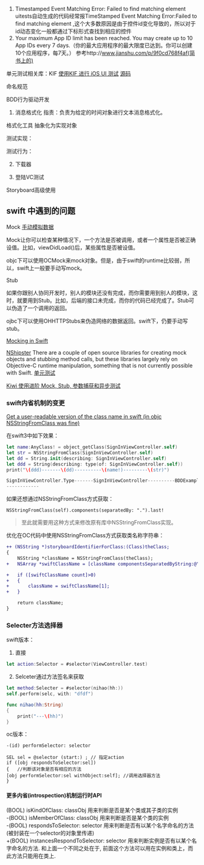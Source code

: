 1. Timestamped Event Matching Error: Failed to find matching element
    uitests自动生成的代码经常报TimeStamped Event Matching Error:Failed to find matching element ,这个大多数原因是由于控件id变化导致的，所以对于id动态变化一般都通过下标形式查找到相应的控件
2. Your maximum App ID limit has been reached. You may create up to 10 App IDs every 7 days.（你的最大应用程序的最大限度已达到。你可以创建10个应用程序，每7天。） 参考http://www.jianshu.com/p/9f0cd768f4af(简书上的) 

单元测试相关库：KIF
[使用KIF 进行 iOS UI 测试](http://www.tuicool.com/articles/euaayy)
[源码](https://git.oschina.net/huosan/kif-tutorial-final.git)


命名规范


BDD行为驱动开发

1. 消息格式化
指责：负责为给定的时间对象进行文本消息格式化。

格式化工具 
抽象化为实现对象


测试实现：



测试行为：

2. 下载器



3. 登陆VC测试


Storyboard高级使用



## swift 中遇到的问题
Mock
[手动模拟数据](https://github.com/huos3203/Quick/blob/master/Documentation/zh-cn/TestUsingTestDoubles.md)

Mock让你可以检查某种情况下，一个方法是否被调用，或者一个属性是否被正确设值。比如，viewDidLoad()后，某些属性是否被设值。

objc下可以使用OCMock来mock对象。但是，由于swift的runtime比较弱，所以，swift上一般要手动写mock。

Stub

如果你跟别人协同开发时，别人的模块还没有完成，而你需要用到别人的模块，这时，就要用到Stub。比如，后端的接口未完成，而你的代码已经完成了。Stub可以伪造了一个调用的返回。

ojbc下可以使用OHHTTPStubs来伪造网络的数据返回。swift下，仍要手动写stub。

[Mocking in Swift](http://stackoverflow.com/questions/24174130/mocking-in-swift)

[NShipster](http://nshipster.com/xctestcase/#mocking-in-swift)
There are a couple of open source libraries for creating mock objects and stubbing method calls, but these libraries largely rely on Objective-C runtime manipulation, something that is not currently possible with Swift.
[单元测试](http://nshipster.cn/unit-testing/)

[Kiwi 使用进阶 Mock, Stub, 参数捕获和异步测试](https://onevcat.com/2014/05/kiwi-mock-stub-test/)

### swift内省机制的变更
[Get a user-readable version of the class name in swift (in objc NSStringFromClass was fine)](http://stackoverflow.com/questions/24107658/get-a-user-readable-version-of-the-class-name-in-swift-in-objc-nsstringfromclas)

在swift3中如下效果：
```swift
let name:AnyClass! = object_getClass(SignInViewController.self)
let str = NSStringFromClass(SignInViewController.self)
let dd = String.init(describing: SignInViewController.self)
let ddd = String(describing: type(of: SignInViewController.self))
print("\(ddd)-------\(dd)----------\(name!)---------\(str)")

SignInViewController.Type-------SignInViewController----------BDDExamplesSwift.SignInViewController---------BDDExamplesSwift.SignInViewController
------------
```

如果还想通过NSStringFromClass方式获取：
```
NSStringFromClass(self).components(separatedBy: ".").last!
```
>至此就需要用这种方式来修改原有库中NSStringFromClass实现。

优化在OC代码中使用NSStringFromClass方式获取类名称字符串：
```diff
++ (NSString *)storyboardIdentifierForClass:(Class)theClass;
{
    NSString *className = NSStringFromClass(theClass);
+   NSArray *swiftClassName = [className componentsSeparatedByString:@"."];

+   if ([swiftClassName count]>0)
+   {
+       className = swiftClassName[1];
+   }

    return className;
}
```
### Selecter方法选择器

swift版本：
1. 直接
```swift
let action:Selector = #selector(ViewController.test)
```
2. Selceter通过方法签名来获取
```swift
let method:Selecter = #selector(nihao(hh:))
self.perform(selc, with: "dfdf")

func nihao(hh:String)
{
    print("---\(hh)")
}
```
oc版本：
```objc
-(id) performSelector: selector

SEL sel = @selector (start:) ; // 指定action  
if ([obj respondsToSelector:sel]) 
{   //判断该对象是否有相应的方法  
[obj performSelector:sel withObject:self]; //调用选择器方法  
} 
```
#### 更多内省(introspection)机制运行时API
(BOOL) isKindOfClass: classObj 用来判断是否是某个类或其子类的实例    
-(BOOL) isMemberOfClass: classObj 用来判断是否是某个类的实例   
-(BOOL) respondsToSelector: selector 用来判断是否有以某个名字命名的方法(被封装在一个selector的对象里传递)   
+(BOOL) instancesRespondToSelector: selector 用来判断实例是否有以某个名字命名的方法. 和上面一个不同之处在于, 前面这个方法可以用在实例和类上，而此方法只能用在类上.    

